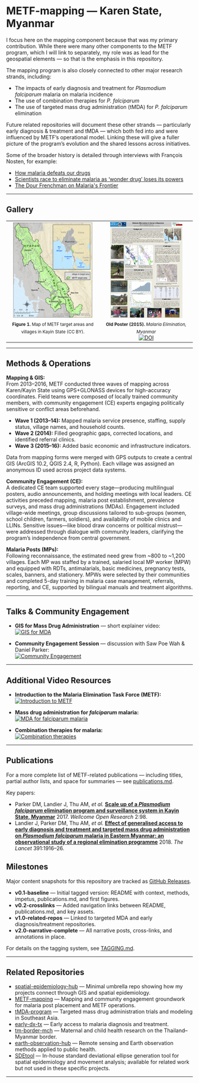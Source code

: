 # METF-mapping — Karen State, Myanmar 

I focus here on the mapping component because that was my primary contribution. While there were many other components to the METF program, which I will link to separately, my role was as lead for the geospatial elements — so that is the emphasis in this repository.

The mapping program is also closely connected to other major research strands, including:
- The impacts of early diagnosis and treatment for *Plasmodium falciparum* malaria on malaria incidence
- The use of combination therapies for *P. falciparum*
- The use of targeted mass drug administration (tMDA) for *P. falciparum* elimination


Future related repositories will document these other strands — particularly early diagnosis & treatment and tMDA — which both fed into and were influenced by METF’s operational model. Linking these will give a fuller picture of the program’s evolution and the shared lessons across initiatives.

Some of the broader history is detailed through interviews with François Nosten, for example:
- [How malaria defeats our drugs](https://wellcome.org/news/how-malaria-defeats-our-drugs)
- [Scientists race to eliminate malaria as ‘wonder drug’ loses its powers](https://www.cnn.com/2014/03/25/health/scientists-eliminate-malaria)
- [The Dour Frenchman on Malaria's Frontier](https://www.science.org/doi/10.1126/science.329.5996.1142)

---


## Gallery

<table>
  <tr>
    <td align="center" valign="top" width="50%">
      <!-- Map -->
      <a href="https://doi.org/10.12688/wellcomeopenres.12741.2">
        <img src="./figure1_overview_map.gif" alt="Figure 1: METF target areas and villages" height="260">
      </a>
      <br>
      <sub><b>Figure 1.</b> Map of METF target areas and villages in Kayin State (CC BY).</sub>
    </td>
    <td align="center" valign="top" width="50%">
      <!-- Old Poster (2015) -->
      <a href="https://figshare.com/articles/poster/Malaria_Elimination_Myanmar/1505091?file=2204588">
        <img src="./metf-poster-thumb.jpg" alt="Poster: Malaria Elimination, Myanmar" height="260">
      </a>
      <br>
      <sub><b>Old Poster (2015).</b> <i>Malaria Elimination, Myanmar</i></sub>
      <br>
      <a href="https://doi.org/10.6084/m9.figshare.1505091">
        <img alt="DOI" src="https://img.shields.io/badge/DOI-10.6084%2Fm9.figshare.1505091-blue">
      </a>
    </td>
  </tr>
</table>

---
## Methods & Operations

**Mapping & GIS:**  
From 2013–2016, METF conducted three waves of mapping across Karen/Kayin State using GPS+GLONASS devices for high-accuracy coordinates. Field teams were composed of locally trained community members, with community engagement (CE) experts engaging politically sensitive or conflict areas beforehand.  
- **Wave 1 (2013–14):** Mapped malaria service presence, staffing, supply status, village names, and household counts.  
- **Wave 2 (2014):** Filled geographic gaps, corrected locations, and identified referral clinics.  
- **Wave 3 (2015–16):** Added basic economic and infrastructure indicators.  

Data from mapping forms were merged with GPS outputs to create a central GIS (ArcGIS 10.2, QGIS 2.4, R, Python). Each village was assigned an anonymous ID used across project data systems.

**Community Engagement (CE):**  
A dedicated CE team supported every stage—producing multilingual posters, audio announcements, and holding meetings with local leaders. CE activities preceded mapping, malaria post establishment, prevalence surveys, and mass drug administrations (MDAs). Engagement included village-wide meetings, group discussions tailored to sub-groups (women, school children, farmers, soldiers), and availability of mobile clinics and LLINs. Sensitive issues—like blood draw concerns or political mistrust—were addressed through dialogue with community leaders, clarifying the program’s independence from central government.

**Malaria Posts (MPs):**  
Following reconnaissance, the estimated need grew from ~800 to ~1,200 villages. Each MP was staffed by a trained, salaried local MP worker (MPW) and equipped with RDTs, antimalarials, basic medicines, pregnancy tests, scales, banners, and stationery. MPWs were selected by their communities and completed 5-day training in malaria case management, referrals, reporting, and CE, supported by bilingual manuals and treatment algorithms.

---

## Talks & Community Engagement

- **GIS for Mass Drug Administration** — short explainer video:  
  [![GIS for MDA](https://img.youtube.com/vi/WbmsRzDmFS4/0.jpg)](https://www.youtube.com/watch?v=WbmsRzDmFS4)

- **Community Engagement Session** — discussion with Saw Poe Wah & Daniel Parker:  
  [![Community Engagement](https://img.youtube.com/vi/AvWPTHMTwrY/0.jpg)](https://www.youtube.com/watch?v=AvWPTHMTwrY)

---

## Additional Video Resources

- **Introduction to the Malaria Elimination Task Force (METF):**  
  [![Introduction to METF](https://img.youtube.com/vi/3n1mGWGnzSA/0.jpg)](https://www.youtube.com/watch?v=3n1mGWGnzSA)

- **Mass drug administration for *falciparum* malaria:**  
  [![MDA for falciparum malaria](https://img.youtube.com/vi/9r5Arh6DW4I/0.jpg)](https://www.youtube.com/watch?v=9r5Arh6DW4I)

- **Combination therapies for malaria:**  
  [![Combination therapies](https://img.youtube.com/vi/42pHJxBpbM4/0.jpg)](https://www.youtube.com/watch?v=42pHJxBpbM4)

---

## Publications

For a more complete list of METF-related publications — including titles, partial author lists, and space for summaries — see [publications.md](publications.md).

Key papers:
- Parker DM, Landier J, Thu AM, _et al._ [**Scale up of a *Plasmodium falciparum* elimination program and surveillance system in Kayin State, Myanmar**](https://doi.org/10.12688/wellcomeopenres.12741.2) 2017. *Wellcome Open Research* 2:98.   
- Landier J, Parker DM, Thu AM, _et al._ [**Effect of generalised access to early diagnosis and treatment and targeted mass drug administration on *Plasmodium falciparum* malaria in Eastern Myanmar: an observational study of a regional elimination programme**](https://doi.org/10.1016/S0140-6736(18)30792-X) 2018. *The Lancet* 391:1916–26. 


## Milestones

Major content snapshots for this repository are tracked as [GitHub Releases](../../releases).

- **v0.1-baseline** — Initial tagged version: README with context, methods, impetus, publications.md, and first figures.
- **v0.2-crosslinks** — Added navigation links between README, publications.md, and key assets.
- **v1.0-related-repos** — Linked to targeted MDA and early diagnosis/treatment repositories.
- **v2.0-narrative-complete** — All narrative posts, cross-links, and annotations in place.

For details on the tagging system, see [TAGGING.md](TAGGING.md).

---
## Related Repositories

- [spatial-epidemiology-hub](https://github.com/DMParker1/spatial-epidemiology-hub) — Minimal umbrella repo showing how my projects connect through GIS and spatial epidemiology.  
- [METF-mapping](https://github.com/DMParker1/METF-mapping) — Mapping and community engagement groundwork for malaria post placement and METF operations.  
- [tMDA-program](https://github.com/DMParker1/tmda-program) — Targeted mass drug administration trials and modeling in Southeast Asia.  
- [early-dx-tx](https://github.com/DMParker1/early-dx-tx) — Early access to malaria diagnosis and treatment.  
- [tm-border-mch](https://github.com/DMParker1/tm-border-mch) — Maternal and child health research on the Thailand–Myanmar border.  
- [earth-observation-hub](https://github.com/DMParker1/earth-observation-hub) — Remote sensing and Earth observation methods applied to public health.  
- [SDEtool](https://github.com/parker-group/SDEtool) — In-house standard deviational ellipse generation tool for spatial epidemiology and movement analysis; available for related work but not used in these specific projects.
---

